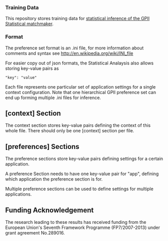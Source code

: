 ### Training Data

This repository stores training data for [statistical inference of the GPII Statistical matchmaker](https://github.com/REMEXLabs/GPII-Statistical-Matchmaker-Analysis).
	
### Format

The preference set format is an .ini file, for more information about comments and syntax see http://en.wikipedia.org/wiki/INI_file

For easier copy out of json formats, the Statistical Analaysis also allows storing key-value pairs as

    "key": "value"
	
Each file represents one particular set of application settings for a single context configuration. Note that one hierarchical GPII preference set can end up forming multiple .ini files for inference.

## [context] Section

The context section stores key-value pairs defining the context of this whole file. There should only be one [context] section per file.

## [preferences] Sections

The preference sections store key-value pairs defining settings for a certain application.

A preference Section needs to have one key-value pair for "app", defining which application the preference section is for.

Multiple preference sections can be used to define settings for multiple applications.



## Funding Acknowledgement

The research leading to these results has received funding from the European
Union's Seventh Framework Programme (FP7/2007-2013) under grant agreement No.289016.
